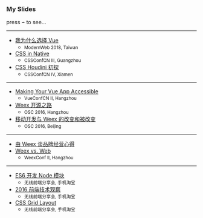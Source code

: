 ### My Slides

press <kbd label="Arrow Right">➡️</kbd> to see...

----

- [我为什么选择 Vue](./why-vue)
  - <small>ModernWeb 2018, Taiwan</small>
- [CSS in Native](./weex-css)
  - <small>CSSConfCN III, Guangzhou</small>
- [CSS Houdini 初探](./css-houdini)
  - <small>CSSConfCN IV, Xiamen</small>

----

- [Making Your Vue App Accessible](./vue-a11y-utils)
  - <small>VueConfCN II, Hangzhou</small>
- [Weex 开源之路](./weex-osc2016)
  - <small>OSC 2016, Hangzhou</small>
- [移动开发与 Weex 的改变和被改变](./weex-osc2016-beijing)
  - <small>OSC 2016, Beijing</small>

----

- [由 Weex 谈品牌经营心得](./weex-opensource-branding)
- [Weex vs. Web](./weex-web)
  - <small>WeexConf II, Hangzhou</small>

----

- [ES6 开发 Node 模块](./es6-npm)
  - <small>无线前端分享会, 手机淘宝</small>
- [2016 前端技术观察](./frontend-2016)
  - <small>无线前端分享会, 手机淘宝</small>
- [CSS Grid Layout](./css-grid-layout)
  - <small>无线前端分享会, 手机淘宝</small>
